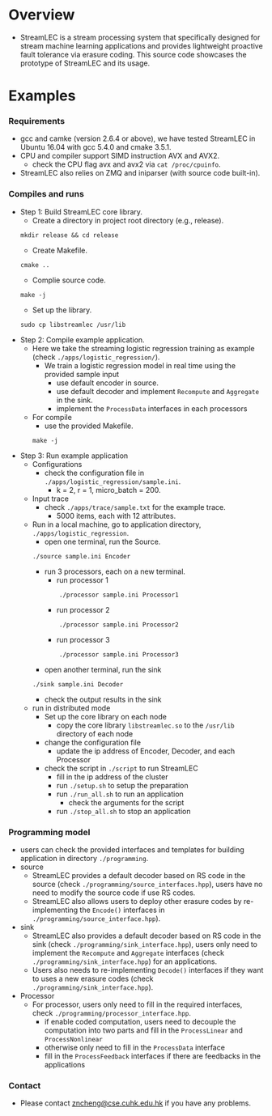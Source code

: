 # Overview
+ StreamLEC is a stream processing system that specifically designed for stream machine learning applications and provides lightweight proactive fault tolerance via erasure coding.
This source code showcases the prototype of StreamLEC and its usage.

# Examples
### Requirements
+ gcc and camke (version 2.6.4 or above), we have tested StreamLEC in Ubuntu 16.04 with gcc 5.4.0 and cmake 3.5.1.
+ CPU and compiler support SIMD instruction AVX and AVX2.
    + check the CPU flag avx and avx2 via `cat /proc/cpuinfo`.
+ StreamLEC also relies on ZMQ and iniparser (with source code built-in).
### Compiles and runs
+ Step 1: Build StreamLEC core library.
    + Create a directory in project root directory (e.g., release).
    ``` 
    mkdir release && cd release
    ``` 
    + Create Makefile.
    ```
    cmake ..
    ``` 
    + Complie source code.
    ```
    make -j
    ```
    + Set up the library.
    ```
    sudo cp libstreamlec /usr/lib
    ```
+ Step 2: Compile example application.
    + Here we take the streaming logistic regression training as example (check `./apps/logistic_regression/`).
        + We train a logistic regression model in real time using the provided sample input
            + use default encoder in source.
            + use default decoder and implement `Recompute` and `Aggregate` in the sink.
            + implement the `ProcessData` interfaces in each processors
    + For compile
        + use the provided Makefile.
        ```
        make -j
        ```
+ Step 3: Run example application 
    + Configurations
        + check the configuration file in `./apps/logistic_regression/sample.ini`.
            + k = 2, r = 1, micro_batch = 200.
    + Input trace
        + check `./apps/trace/sample.txt` for the example trace.
            + 5000 items, each with 12 attributes.
    + Run in a local machine, go to application directory, `./apps/logistic_regression`.
        + open one terminal, run the Source.
        ```
        ./source sample.ini Encoder
        ```      
        + run 3 processors, each on a new terminal.
            + run processor 1
            ```
                ./processor sample.ini Processor1
            ```
            + run processor 2
            ```
                ./processor sample.ini Processor2
            ```
            + run processor 3
            ```
                ./processor sample.ini Processor3
            ```
        + open another terminal, run the sink
        ```
        ./sink sample.ini Decoder
        ```      
        + check the output results in the sink
    + run in distributed mode
        + Set up the core library on each node
            + copy the core library `libstreamlec.so` to the `/usr/lib` directory of each node
        + change the configuration file
            + update the ip address of Encoder, Decoder, and each Processor
        + check the script in `./script` to run StreamLEC
            + fill in the ip address of the cluster
            + run `./setup.sh` to setup the preparation
            + run `./run_all.sh` to run an application
                + check the arguments for the script
            + run `./stop_all.sh` to stop an application

### Programming model
+ users can check the provided interfaces and templates for building application in directory `./programming`. 
+ source
    + StreamLEC provides a default decoder based on RS code in the source (check `./programming/source_interfaces.hpp`), users have no need to modify the source code if use RS codes.
    + StreamLEC also allows users to deploy other erasure codes by re-implementing the `Encode()` interfaces in `./programming/source_interface.hpp`).
+ sink
    + StreamLEC also provides a default decoder based on RS code in the sink (check `./programming/sink_interface.hpp`), users only need to implement the `Recompute` and `Aggregate` interfaces (check `./programming/sink_interface.hpp`) for an applications.
    + Users also needs to re-implementing `Decode()` interfaces if they want to uses a new erasure codes (check `./programming/sink_interface.hpp`).
+ Processor
    + For processor, users only need to fill in the required interfaces, check `./programming/processor_interface.hpp`.
        + if enable coded computation, users need to decouple the computation into two parts and fill in the `ProcessLinear` and `ProcessNonlinear`
        + otherwise only need to fill in the `ProcessData` interface
        + fill in the `ProcessFeedback` interfaces if there are feedbacks in the applications

### Contact
+ Please contact zncheng@cse.cuhk.edu.hk if you have any problems.
